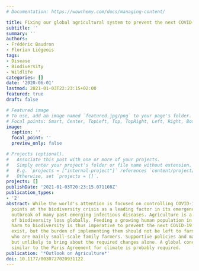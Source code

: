 ```yaml
---
# Documentation: https://wowchemy.com/docs/managing-content/

title: Fixing our global agricultural system to prevent the next COVID-19
subtitle: ''
summary: ''
authors:
- Frédéric Baudron
- Florian Liégeois
tags:
- Disease
- Biodiversity
- Wildlife
categories: []
date: '2020-06-01'
lastmod: 2021-01-03T22:23:15+02:00
featured: true
draft: false

# Featured image
# To use, add an image named `featured.jpg/png` to your page's folder.
# Focal points: Smart, Center, TopLeft, Top, TopRight, Left, Right, BottomLeft, Bottom, BottomRight.
image:
  caption: ''
  focal_point: ''
  preview_only: false

# Projects (optional).
#   Associate this post with one or more of your projects.
#   Simply enter your project's folder or file name without extension.
#   E.g. `projects = ["internal-project"]` references `content/project/deep-learning/index.md`.
#   Otherwise, set `projects = []`.
projects: []
publishDate: '2021-01-03T20:23:15.071108Z'
publication_types:
- '2'
abstract: While the world's attention is focused on controlling COVID-19, evidence
  points at the biodiversity crisis as a leading factor in its emergence, and the
  outbreak of many past emerging infectious diseases. Agriculture is a major driver
  of biodiversity loss globally. Feeding a growing human population in ways that minimize
  harm to biodiversity is thus imperative to prevent the next COVID-19. Solutions
  exist, but the burden of implementing them should not be left to farmers alone,
  who are mainly small-scale family farmers. Supportive policies and markets are needed,
  but unlikely to bring about the required changes alone. A global concerted effort
  similar to the Paris Agreement for climate is probably required.
publication: '*Outlook on Agriculture*'
doi: 10.1177/0030727020931122
---
```


